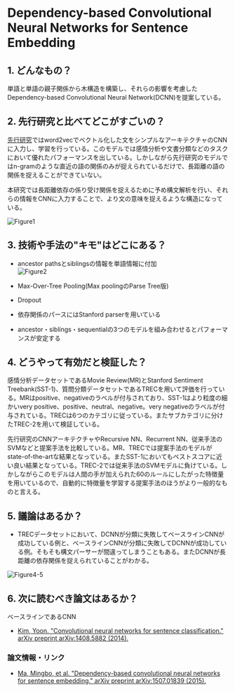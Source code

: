 # Dependency-based Convolutional Neural Networks for Sentence Embedding 

## 1. どんなもの？

単語と単語の親子関係から木構造を構築し、それらの影響を考慮したDependency-based Convolutional Neural Network(DCNN)を提案している。

## 2. 先行研究と比べてどこがすごいの？

[先行研究](https://shunk031.github.io/paper-survey/paper-summary/NLP/Convolutional_Neural_Networks_for_Sentence_Classification)ではword2vecでベクトル化した文をシンプルなアーキテクチャのCNNに入力し、学習を行っている。このモデルでは感情分析や文書分類などのタスクにおいて優れたパフォーマンスを出している。しかしながら先行研究のモデルではn-gramのような直近の語の関係のみが捉えられているだけで、長距離の語の関係を捉えることができていない。

本研究では長距離依存の係り受け関係を捉えるために予め構文解析を行い、それらの情報をCNNに入力することで、より文の意味を捉えるような構造になっている。

![Figure1](https://raw.githubusercontent.com/shunk031/paper-survey/master/images/Dependency_based_Convolutional_Neural_Networks_for_Sentence_Embedding/figure1.png)

## 3. 技術や手法の"キモ"はどこにある？

* ancestor pathsとsiblingsの情報を単語情報に付加  
  ![Figure2](https://raw.githubusercontent.com/shunk031/paper-survey/master/images/Dependency_based_Convolutional_Neural_Networks_for_Sentence_Embedding/figure2.png)

* Max-Over-Tree Pooling(Max poolingのParse Tree版)
* Dropout
* 依存関係のパースにはStanford parserを用いている
* ancestor・siblings・sequentialの3つのモデルを組み合わせるとパフォーマンスが安定する

## 4. どうやって有効だと検証した？

感情分析データセットであるMovie Review(MR)とStanford Sentiment Treebank(SST-1)、質問分類データセットであるTRECを用いて評価を行っている。MRはpositive、negativeのラベルが付与されており、SST-1はより粒度の細かいvery positive、positive、neutral、negative。very negativeのラベルが付与されている。TRECは6つのカテゴリに従っている。またサブカテゴリに分けたTREC-2を用いて検証している。

先行研究のCNNアーキテクチャやRecursive NN、Recurrent NN、従来手法のSVMなどと提案手法を比較している。MR、TRECでは提案手法のモデルがstate-of-the-artな結果となっている。またSST-1においてもベストスコアに近い良い結果となっている。TREC-2では従来手法のSVMモデルに負けている。しかしながらこのモデルは人間の手が加えられた60のルールにしたがった特徴量を用いているので、自動的に特徴量を学習する提案手法のほうがより一般的なものと言える。

## 5. 議論はあるか？

* TRECデータセットにおいて、DCNNが分類に失敗してベースラインCNNが成功している例と、ベースラインCNNが分類に失敗してDCNNが成功している例。そもそも構文パーサーが間違ってしまうこともある。またDCNNが長距離の依存関係を捉えられていることがわかる。

![Figure4-5](https://raw.githubusercontent.com/shunk031/paper-survey/master/images/Dependency_based_Convolutional_Neural_Networks_for_Sentence_Embedding/figure4_5.png)

## 6. 次に読むべき論文はあるか？

ベースラインであるCNN
* [Kim, Yoon. "Convolutional neural networks for sentence classification." arXiv preprint arXiv:1408.5882 (2014).](https://arxiv.org/pdf/1408.5882)

### 論文情報・リンク

* [Ma, Mingbo, et al. "Dependency-based convolutional neural networks for sentence embedding." arXiv preprint arXiv:1507.01839 (2015).](https://arxiv.org/pdf/1507.01839)
